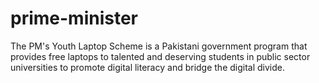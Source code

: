 # prime-minister
The PM's Youth Laptop Scheme is a Pakistani government program that provides free laptops to talented and deserving students in public sector universities to promote digital literacy and bridge the digital divide.
